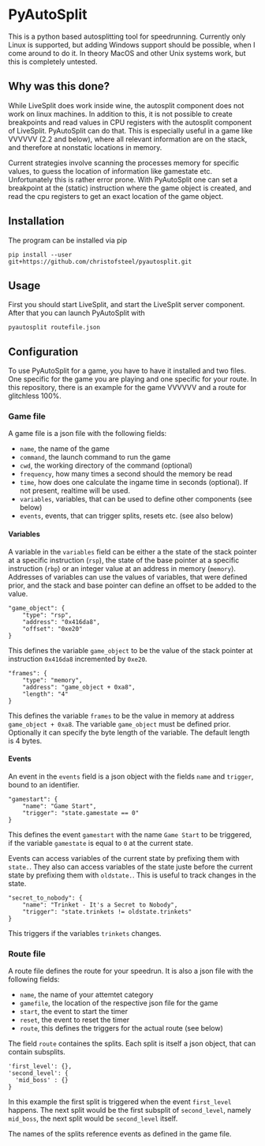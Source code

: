 PyAutoSplit
===========

This is a python based autosplitting tool for speedrunning. Currently only Linux is supported, but adding Windows support should be possible, when I come around to do it. In theory MacOS and other Unix systems work, but this is completely untested.

## Why was this done?

While LiveSplit does work inside wine, the autosplit component does not work on linux machines. In addition to this, it is not possible to create breakpoints and read values in CPU registers with the autosplit component of LiveSplit. PyAutoSplit can do that. This is especially useful in a game like VVVVVV (2.2 and below), where all relevant information are on the stack, and therefore at nonstatic locations in memory.

Current strategies involve scanning the processes memory for specific values, to guess the location of information like gamestate etc. Unfortunately this is rather error prone. With PyAutoSplit one can set a breakpoint at the (static) instruction where the game object is created, and read the cpu registers to get an exact location of the game object.

## Installation

The program can be installed via pip

```
pip install --user git+https://github.com/christofsteel/pyautosplit.git
```

## Usage

First you should start LiveSplit, and start the LiveSplit server component. After that you can launch PyAutoSplit with

```
pyautosplit routefile.json
```

## Configuration

To use PyAutoSplit for a game, you have to have it installed and two files. One specific for the game you are playing and one specific for your route. In this repository, there is an example for the game VVVVVV and a route for glitchless 100%.

### Game file

A game file is a json file with the following fields:

  * `name`, the name of the game
  * `command`, the launch command to run the game
  * `cwd`, the working directory of the command (optional)
  * `frequency`, how many times a second should the memory be read
  * `time`, how does one calculate the ingame time in seconds (optional). If not present, realtime will be used.
  * `variables`, variables, that can be used to define other components (see below)
  * `events`, events, that can trigger splits, resets etc. (see also below)


#### Variables

A variable in the `variables` field can be either a the state of the stack pointer at a specific instruction (`rsp`), the state of the base pointer at a specific instruction (`rbp`) or an integer value at an address in memory (`memory`). Addresses of variables can use the values of variables, that were defined prior, and the stack and base pointer can define an offset to be added to the value.

```
"game_object": {
    "type": "rsp",
    "address": "0x416da8",
    "offset": "0xe20"
}
```

This defines the variable `game_object` to be the value of the stack pointer at instruction `0x416da8` incremented by `0xe20`.

```
"frames": {
    "type": "memory",
    "address": "game_object + 0xa8",
    "length": "4"
}
```

This defines the variable `frames` to be the value in memory at address `game_object + 0xa8`. The variable `game_object` must be defined prior. Optionally it can specify the byte length of the variable. The default length is 4 bytes.

#### Events

An event in the `events` field is a json object with the fields `name` and `trigger`, bound to an identifier.

```
"gamestart": {
    "name": "Game Start",
    "trigger": "state.gamestate == 0"
}
```

This defines the event `gamestart` with the name `Game Start` to be triggered, if the variable `gamestate` is equal to `0` at the current state.

Events can access variables of the current state by prefixing them with `state.`. They also can access variables of the state juste before the current state by prefixing them with `oldstate.`. This is useful to track changes in the state.

```
"secret_to_nobody": {
    "name": "Trinket - It's a Secret to Nobody",
    "trigger": "state.trinkets != oldstate.trinkets"
}
```

This triggers if the variables `trinkets` changes.

### Route file

A route file defines the route for your speedrun. It is also a json file with the following fields:

 * `name`, the name of your attemtet category
 * `gamefile`, the location of the respective json file for the game
 * `start`, the event to start the timer
 * `reset`, the event to reset the timer
 * `route`, this defines the triggers for the actual route (see below)

The field `route` containes the splits. Each split is itself a json object, that can contain subsplits.

```
'first_level': {},
'second_level': {
  'mid_boss' : {}
}
```
In this example the first split is triggered when the event `first_level` happens. The next split would be the first subsplit of `second_level`, namely `mid_boss`, the next split would be `second_level` itself.

The names of the splits reference events as defined in the game file.

